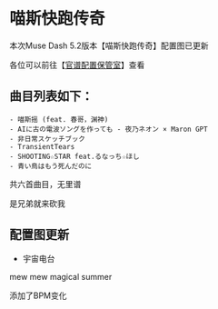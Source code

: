 # 喵斯快跑传奇

本次Muse Dash 5.2版本【喵斯快跑传奇】配置图已更新

各位可以前往【[官谱配置保管室](https://shadowdr.cn/chart)】查看

## 曲目列表如下：
    - 喵斯摇 (feat. 春哥，渊神)
    - AIに古の電波ソングを作っても - 夜乃ネオン × Maron GPT
    - 非日常スケッチブック
    - TransientTears
    - SHOOTING☆STAR feat.るなっち☆ほし
    - 青い鳥はもう死んだのに

共六首曲目，无里谱
<p>是兄弟就来砍我</p>

## 配置图更新

- 宇宙电台

mew mew magical summer

添加了BPM变化